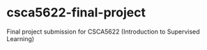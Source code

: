 # csca5622-final-project
Final project submission for CSCA5622 (Introduction to Supervised Learning)
